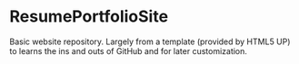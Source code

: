 # ResumePortfolioSite
Basic website repository. Largely from a template (provided by HTML5 UP) to learns the ins and outs of GitHub
and for later customization.
